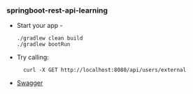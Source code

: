 ### springboot-rest-api-learning

- Start your app - 
  ```shell 
  ./gradlew clean build
  ./gradlew bootRun
  ```
- Try calling:
  ```shell
    curl -X GET http://localhost:8080/api/users/external
    ```
- [Swagger](http://localhost:8080/swagger-ui.html)